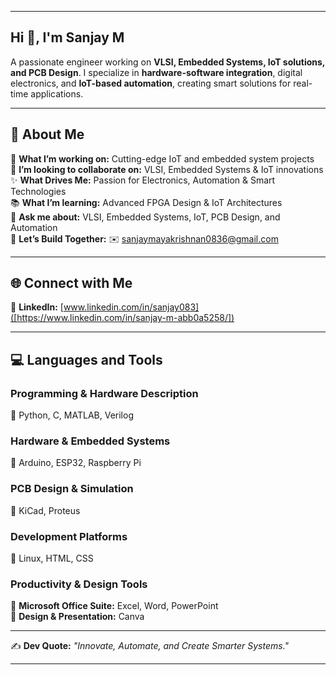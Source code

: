 
---

## **Hi 👋, I'm Sanjay M**  
A passionate engineer working on **VLSI, Embedded Systems, IoT solutions, and PCB Design**. I specialize in **hardware-software integration**, digital electronics, and **IoT-based automation**, creating smart solutions for real-time applications.  

---

## **💫 About Me**  
🚀 **What I’m working on:** Cutting-edge IoT and embedded system projects  
👯 **I’m looking to collaborate on:** VLSI, Embedded Systems & IoT innovations  
✨ **What Drives Me:** Passion for Electronics, Automation & Smart Technologies  
📚 **What I’m learning:** Advanced FPGA Design & IoT Architectures  
💬 **Ask me about:** VLSI, Embedded Systems, IoT, PCB Design, and Automation  
🤝 **Let’s Build Together:** ✉️ sanjaymayakrishnan0836@gmail.com  

---

## **🌐 Connect with Me**  
🔗 **LinkedIn:** [www.linkedin.com/in/sanjay083]([https://www.linkedin.com/in/sanjay-m-abb0a5258/])

---

## **💻 Languages and Tools**  

### **Programming & Hardware Description**  
🔹 Python, C, MATLAB, Verilog  

### **Hardware & Embedded Systems**  
🔹 Arduino, ESP32, Raspberry Pi  

### **PCB Design & Simulation**  
🔹 KiCad, Proteus  

### **Development Platforms**  
🔹 Linux, HTML, CSS  

### **Productivity & Design Tools**  
🔹 **Microsoft Office Suite:** Excel, Word, PowerPoint  
🔹 **Design & Presentation:** Canva  

---

✍️ **Dev Quote:** *"Innovate, Automate, and Create Smarter Systems."*  

---
